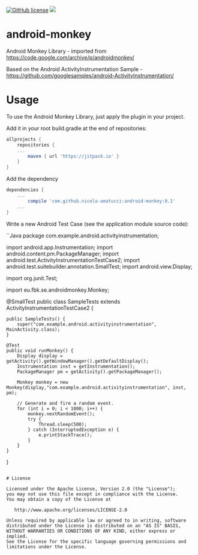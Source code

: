 [![GitHub license](https://img.shields.io/github/license/dcendents/android-maven-gradle-plugin.svg)](http://www.apache.org/licenses/LICENSE-2.0.html)
[![](https://jitpack.io/v/nicola-amatucci/android-monkey.svg)](https://jitpack.io/#nicola-amatucci/android-monkey)

# android-monkey

Android Monkey Library - imported from https://code.google.com/archive/p/androidmonkey/

Based on the Android ActivityInstrumentation Sample - https://github.com/googlesamples/android-ActivityInstrumentation/

# Usage

To use the Android Monkey Library, just apply the plugin in your project.

Add it in your root build.gradle at the end of repositories:

```Groovy
allprojects {
    repositories {
	...
        maven { url 'https://jitpack.io' }
    }
}
```

Add the dependency

```Groovy
dependencies {
	...
        compile 'com.github.nicola-amatucci:android-monkey:0.1'
	...
}
```

Write a new Android Test Case (see the application module source code):


``Java
package com.example.android.activityinstrumentation;

import android.app.Instrumentation;
import android.content.pm.PackageManager;
import android.test.ActivityInstrumentationTestCase2;
import android.test.suitebuilder.annotation.SmallTest;
import android.view.Display;

import org.junit.Test;

import eu.fbk.se.androidmonkey.Monkey;

@SmallTest
public class SampleTests extends ActivityInstrumentationTestCase2<MainActivity> {

    public SampleTests() {
        super("com.example.android.activityinstrumentation", MainActivity.class);
    }

    @Test
    public void runMonkey() {
        Display display = getActivity().getWindowManager().getDefaultDisplay();
        Instrumentation inst = getInstrumentation();
        PackageManager pm = getActivity().getPackageManager();

        Monkey monkey = new Monkey(display,"com.example.android.activityinstrumentation", inst, pm);

        // Generate and fire a random event.
        for (int i = 0; i < 1000; i++) {
            monkey.nextRandomEvent();
            try {
                Thread.sleep(500);
            } catch (InterruptedException e) {
                e.printStackTrace();
            }
        }
    }
}
```

# License

Licensed under the Apache License, Version 2.0 (the "License");
you may not use this file except in compliance with the License.
You may obtain a copy of the License at

   http://www.apache.org/licenses/LICENSE-2.0

Unless required by applicable law or agreed to in writing, software
distributed under the License is distributed on an "AS IS" BASIS,
WITHOUT WARRANTIES OR CONDITIONS OF ANY KIND, either express or implied.
See the License for the specific language governing permissions and
limitations under the License.


